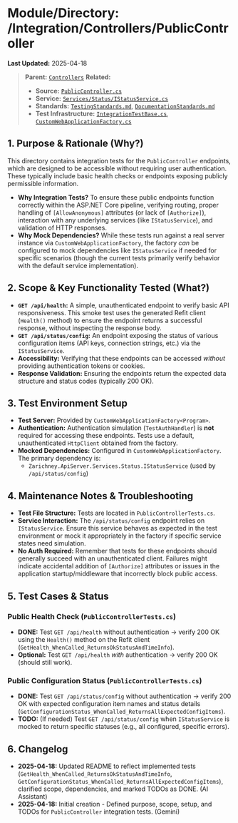 # Module/Directory: /Integration/Controllers/PublicController

**Last Updated:** 2025-04-18

> **Parent:** [`Controllers`](../README.md)
> **Related:**
> * **Source:** [`PublicController.cs`](../../../../Zarichney.Server/Controllers/PublicController.cs)
> * **Service:** [`Services/Status/IStatusService.cs`](../../../../Zarichney.Server/Services/Status/IStatusService.cs)
> * **Standards:** [`TestingStandards.md`](../../../../Docs/Standards/TestingStandards.md), [`DocumentationStandards.md`](../../../../Docs/Development/DocumentationStandards.md)
> * **Test Infrastructure:** [`IntegrationTestBase.cs`](../../IntegrationTestBase.cs), [`CustomWebApplicationFactory.cs`](../../../Framework/Fixtures/CustomWebApplicationFactory.cs)

## 1. Purpose & Rationale (Why?)

This directory contains integration tests for the `PublicController` endpoints, which are designed to be accessible without requiring user authentication. These typically include basic health checks or endpoints exposing publicly permissible information.

* **Why Integration Tests?** To ensure these public endpoints function correctly within the ASP.NET Core pipeline, verifying routing, proper handling of `[AllowAnonymous]` attributes (or lack of `[Authorize]`), interaction with any underlying services (like `IStatusService`), and validation of HTTP responses.
* **Why Mock Dependencies?** While these tests run against a real server instance via `CustomWebApplicationFactory`, the factory *can* be configured to mock dependencies like `IStatusService` if needed for specific scenarios (though the current tests primarily verify behavior with the default service implementation).

## 2. Scope & Key Functionality Tested (What?)

* **`GET /api/health`:** A simple, unauthenticated endpoint to verify basic API responsiveness.
  This smoke test uses the generated Refit client (`Health()` method) to ensure the endpoint returns a successful response, without inspecting the response body.
* **`GET /api/status/config`:** An endpoint exposing the status of various configuration items (API keys, connection strings, etc.) via the `IStatusService`.
* **Accessibility:** Verifying that these endpoints can be accessed *without* providing authentication tokens or cookies.
* **Response Validation:** Ensuring the endpoints return the expected data structure and status codes (typically 200 OK).

## 3. Test Environment Setup

* **Test Server:** Provided by `CustomWebApplicationFactory<Program>`.
* **Authentication:** Authentication simulation (`TestAuthHandler`) is **not** required for accessing these endpoints. Tests use a default, unauthenticated `HttpClient` obtained from the factory.
* **Mocked Dependencies:** Configured in `CustomWebApplicationFactory`. The primary dependency is:
    * `Zarichney.ApiServer.Services.Status.IStatusService` (used by `/api/status/config`)

## 4. Maintenance Notes & Troubleshooting

* **Test File Structure:** Tests are located in `PublicControllerTests.cs`.
* **Service Interaction:** The `/api/status/config` endpoint relies on `IStatusService`. Ensure this service behaves as expected in the test environment or mock it appropriately in the factory if specific service states need simulation.
* **No Auth Required:** Remember that tests for these endpoints should generally succeed with an unauthenticated client. Failures might indicate accidental addition of `[Authorize]` attributes or issues in the application startup/middleware that incorrectly block public access.

## 5. Test Cases & Status

### Public Health Check (`PublicControllerTests.cs`)
* **DONE:** Test `GET /api/health` without authentication -> verify 200 OK using the `Health()` method on the Refit client (`GetHealth_WhenCalled_ReturnsOkStatusAndTimeInfo`).
* **Optional:** Test `GET /api/health` *with* authentication -> verify 200 OK (should still work).

### Public Configuration Status (`PublicControllerTests.cs`)
* **DONE:** Test `GET /api/status/config` without authentication -> verify 200 OK with expected configuration item names and status details (`GetConfigurationStatus_WhenCalled_ReturnsAllExpectedConfigItems`).
* **TODO:** (If needed) Test `GET /api/status/config` when `IStatusService` is mocked to return specific statuses (e.g., all configured, specific errors).

## 6. Changelog

* **2025-04-18:** Updated README to reflect implemented tests (`GetHealth_WhenCalled_ReturnsOkStatusAndTimeInfo`, `GetConfigurationStatus_WhenCalled_ReturnsAllExpectedConfigItems`), clarified scope, dependencies, and marked TODOs as DONE. (AI Assistant)
* **2025-04-18:** Initial creation - Defined purpose, scope, setup, and TODOs for `PublicController` integration tests. (Gemini)


